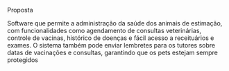 Proposta 

Software que permite a administração da saúde dos animais de estimação, com funcionalidades como agendamento de consultas veterinárias, controle de vacinas, histórico de doenças e fácil acesso a receituários e exames. O sistema também pode enviar lembretes para os tutores sobre datas de vacinações e consultas, garantindo que os pets estejam sempre protegidos

